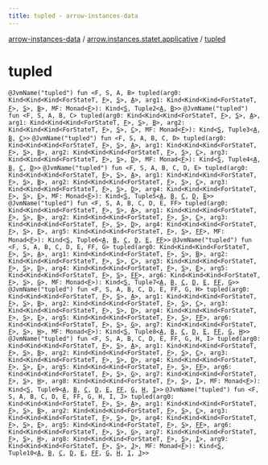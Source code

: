 ```yaml
---
title: tupled - arrow-instances-data
---
```


[arrow-instances-data](../index.html) / [arrow.instances.statet.applicative](index.html) / [tupled](./tupled.html)

# tupled

`@JvmName("tupled") fun <F, S, A, B> tupled(arg0: Kind<Kind<Kind<ForStateT, `[`F`](tupled.html#F)`>, `[`S`](tupled.html#S)`>, `[`A`](tupled.html#A)`>, arg1: Kind<Kind<Kind<ForStateT, `[`F`](tupled.html#F)`>, `[`S`](tupled.html#S)`>, `[`B`](tupled.html#B)`>, MF: Monad<`[`F`](tupled.html#F)`>): Kind<`[`S`](tupled.html#S)`, Tuple2<`[`A`](tupled.html#A)`, `[`B`](tupled.html#B)`>>`
`@JvmName("tupled") fun <F, S, A, B, C> tupled(arg0: Kind<Kind<Kind<ForStateT, `[`F`](tupled.html#F)`>, `[`S`](tupled.html#S)`>, `[`A`](tupled.html#A)`>, arg1: Kind<Kind<Kind<ForStateT, `[`F`](tupled.html#F)`>, `[`S`](tupled.html#S)`>, `[`B`](tupled.html#B)`>, arg2: Kind<Kind<Kind<ForStateT, `[`F`](tupled.html#F)`>, `[`S`](tupled.html#S)`>, `[`C`](tupled.html#C)`>, MF: Monad<`[`F`](tupled.html#F)`>): Kind<`[`S`](tupled.html#S)`, Tuple3<`[`A`](tupled.html#A)`, `[`B`](tupled.html#B)`, `[`C`](tupled.html#C)`>>`
`@JvmName("tupled") fun <F, S, A, B, C, D> tupled(arg0: Kind<Kind<Kind<ForStateT, `[`F`](tupled.html#F)`>, `[`S`](tupled.html#S)`>, `[`A`](tupled.html#A)`>, arg1: Kind<Kind<Kind<ForStateT, `[`F`](tupled.html#F)`>, `[`S`](tupled.html#S)`>, `[`B`](tupled.html#B)`>, arg2: Kind<Kind<Kind<ForStateT, `[`F`](tupled.html#F)`>, `[`S`](tupled.html#S)`>, `[`C`](tupled.html#C)`>, arg3: Kind<Kind<Kind<ForStateT, `[`F`](tupled.html#F)`>, `[`S`](tupled.html#S)`>, `[`D`](tupled.html#D)`>, MF: Monad<`[`F`](tupled.html#F)`>): Kind<`[`S`](tupled.html#S)`, Tuple4<`[`A`](tupled.html#A)`, `[`B`](tupled.html#B)`, `[`C`](tupled.html#C)`, `[`D`](tupled.html#D)`>>`
`@JvmName("tupled") fun <F, S, A, B, C, D, E> tupled(arg0: Kind<Kind<Kind<ForStateT, `[`F`](tupled.html#F)`>, `[`S`](tupled.html#S)`>, `[`A`](tupled.html#A)`>, arg1: Kind<Kind<Kind<ForStateT, `[`F`](tupled.html#F)`>, `[`S`](tupled.html#S)`>, `[`B`](tupled.html#B)`>, arg2: Kind<Kind<Kind<ForStateT, `[`F`](tupled.html#F)`>, `[`S`](tupled.html#S)`>, `[`C`](tupled.html#C)`>, arg3: Kind<Kind<Kind<ForStateT, `[`F`](tupled.html#F)`>, `[`S`](tupled.html#S)`>, `[`D`](tupled.html#D)`>, arg4: Kind<Kind<Kind<ForStateT, `[`F`](tupled.html#F)`>, `[`S`](tupled.html#S)`>, `[`E`](tupled.html#E)`>, MF: Monad<`[`F`](tupled.html#F)`>): Kind<`[`S`](tupled.html#S)`, Tuple5<`[`A`](tupled.html#A)`, `[`B`](tupled.html#B)`, `[`C`](tupled.html#C)`, `[`D`](tupled.html#D)`, `[`E`](tupled.html#E)`>>`
`@JvmName("tupled") fun <F, S, A, B, C, D, E, FF> tupled(arg0: Kind<Kind<Kind<ForStateT, `[`F`](tupled.html#F)`>, `[`S`](tupled.html#S)`>, `[`A`](tupled.html#A)`>, arg1: Kind<Kind<Kind<ForStateT, `[`F`](tupled.html#F)`>, `[`S`](tupled.html#S)`>, `[`B`](tupled.html#B)`>, arg2: Kind<Kind<Kind<ForStateT, `[`F`](tupled.html#F)`>, `[`S`](tupled.html#S)`>, `[`C`](tupled.html#C)`>, arg3: Kind<Kind<Kind<ForStateT, `[`F`](tupled.html#F)`>, `[`S`](tupled.html#S)`>, `[`D`](tupled.html#D)`>, arg4: Kind<Kind<Kind<ForStateT, `[`F`](tupled.html#F)`>, `[`S`](tupled.html#S)`>, `[`E`](tupled.html#E)`>, arg5: Kind<Kind<Kind<ForStateT, `[`F`](tupled.html#F)`>, `[`S`](tupled.html#S)`>, `[`FF`](tupled.html#FF)`>, MF: Monad<`[`F`](tupled.html#F)`>): Kind<`[`S`](tupled.html#S)`, Tuple6<`[`A`](tupled.html#A)`, `[`B`](tupled.html#B)`, `[`C`](tupled.html#C)`, `[`D`](tupled.html#D)`, `[`E`](tupled.html#E)`, `[`FF`](tupled.html#FF)`>>`
`@JvmName("tupled") fun <F, S, A, B, C, D, E, FF, G> tupled(arg0: Kind<Kind<Kind<ForStateT, `[`F`](tupled.html#F)`>, `[`S`](tupled.html#S)`>, `[`A`](tupled.html#A)`>, arg1: Kind<Kind<Kind<ForStateT, `[`F`](tupled.html#F)`>, `[`S`](tupled.html#S)`>, `[`B`](tupled.html#B)`>, arg2: Kind<Kind<Kind<ForStateT, `[`F`](tupled.html#F)`>, `[`S`](tupled.html#S)`>, `[`C`](tupled.html#C)`>, arg3: Kind<Kind<Kind<ForStateT, `[`F`](tupled.html#F)`>, `[`S`](tupled.html#S)`>, `[`D`](tupled.html#D)`>, arg4: Kind<Kind<Kind<ForStateT, `[`F`](tupled.html#F)`>, `[`S`](tupled.html#S)`>, `[`E`](tupled.html#E)`>, arg5: Kind<Kind<Kind<ForStateT, `[`F`](tupled.html#F)`>, `[`S`](tupled.html#S)`>, `[`FF`](tupled.html#FF)`>, arg6: Kind<Kind<Kind<ForStateT, `[`F`](tupled.html#F)`>, `[`S`](tupled.html#S)`>, `[`G`](tupled.html#G)`>, MF: Monad<`[`F`](tupled.html#F)`>): Kind<`[`S`](tupled.html#S)`, Tuple7<`[`A`](tupled.html#A)`, `[`B`](tupled.html#B)`, `[`C`](tupled.html#C)`, `[`D`](tupled.html#D)`, `[`E`](tupled.html#E)`, `[`FF`](tupled.html#FF)`, `[`G`](tupled.html#G)`>>`
`@JvmName("tupled") fun <F, S, A, B, C, D, E, FF, G, H> tupled(arg0: Kind<Kind<Kind<ForStateT, `[`F`](tupled.html#F)`>, `[`S`](tupled.html#S)`>, `[`A`](tupled.html#A)`>, arg1: Kind<Kind<Kind<ForStateT, `[`F`](tupled.html#F)`>, `[`S`](tupled.html#S)`>, `[`B`](tupled.html#B)`>, arg2: Kind<Kind<Kind<ForStateT, `[`F`](tupled.html#F)`>, `[`S`](tupled.html#S)`>, `[`C`](tupled.html#C)`>, arg3: Kind<Kind<Kind<ForStateT, `[`F`](tupled.html#F)`>, `[`S`](tupled.html#S)`>, `[`D`](tupled.html#D)`>, arg4: Kind<Kind<Kind<ForStateT, `[`F`](tupled.html#F)`>, `[`S`](tupled.html#S)`>, `[`E`](tupled.html#E)`>, arg5: Kind<Kind<Kind<ForStateT, `[`F`](tupled.html#F)`>, `[`S`](tupled.html#S)`>, `[`FF`](tupled.html#FF)`>, arg6: Kind<Kind<Kind<ForStateT, `[`F`](tupled.html#F)`>, `[`S`](tupled.html#S)`>, `[`G`](tupled.html#G)`>, arg7: Kind<Kind<Kind<ForStateT, `[`F`](tupled.html#F)`>, `[`S`](tupled.html#S)`>, `[`H`](tupled.html#H)`>, MF: Monad<`[`F`](tupled.html#F)`>): Kind<`[`S`](tupled.html#S)`, Tuple8<`[`A`](tupled.html#A)`, `[`B`](tupled.html#B)`, `[`C`](tupled.html#C)`, `[`D`](tupled.html#D)`, `[`E`](tupled.html#E)`, `[`FF`](tupled.html#FF)`, `[`G`](tupled.html#G)`, `[`H`](tupled.html#H)`>>`
`@JvmName("tupled") fun <F, S, A, B, C, D, E, FF, G, H, I> tupled(arg0: Kind<Kind<Kind<ForStateT, `[`F`](tupled.html#F)`>, `[`S`](tupled.html#S)`>, `[`A`](tupled.html#A)`>, arg1: Kind<Kind<Kind<ForStateT, `[`F`](tupled.html#F)`>, `[`S`](tupled.html#S)`>, `[`B`](tupled.html#B)`>, arg2: Kind<Kind<Kind<ForStateT, `[`F`](tupled.html#F)`>, `[`S`](tupled.html#S)`>, `[`C`](tupled.html#C)`>, arg3: Kind<Kind<Kind<ForStateT, `[`F`](tupled.html#F)`>, `[`S`](tupled.html#S)`>, `[`D`](tupled.html#D)`>, arg4: Kind<Kind<Kind<ForStateT, `[`F`](tupled.html#F)`>, `[`S`](tupled.html#S)`>, `[`E`](tupled.html#E)`>, arg5: Kind<Kind<Kind<ForStateT, `[`F`](tupled.html#F)`>, `[`S`](tupled.html#S)`>, `[`FF`](tupled.html#FF)`>, arg6: Kind<Kind<Kind<ForStateT, `[`F`](tupled.html#F)`>, `[`S`](tupled.html#S)`>, `[`G`](tupled.html#G)`>, arg7: Kind<Kind<Kind<ForStateT, `[`F`](tupled.html#F)`>, `[`S`](tupled.html#S)`>, `[`H`](tupled.html#H)`>, arg8: Kind<Kind<Kind<ForStateT, `[`F`](tupled.html#F)`>, `[`S`](tupled.html#S)`>, `[`I`](tupled.html#I)`>, MF: Monad<`[`F`](tupled.html#F)`>): Kind<`[`S`](tupled.html#S)`, Tuple9<`[`A`](tupled.html#A)`, `[`B`](tupled.html#B)`, `[`C`](tupled.html#C)`, `[`D`](tupled.html#D)`, `[`E`](tupled.html#E)`, `[`FF`](tupled.html#FF)`, `[`G`](tupled.html#G)`, `[`H`](tupled.html#H)`, `[`I`](tupled.html#I)`>>`
`@JvmName("tupled") fun <F, S, A, B, C, D, E, FF, G, H, I, J> tupled(arg0: Kind<Kind<Kind<ForStateT, `[`F`](tupled.html#F)`>, `[`S`](tupled.html#S)`>, `[`A`](tupled.html#A)`>, arg1: Kind<Kind<Kind<ForStateT, `[`F`](tupled.html#F)`>, `[`S`](tupled.html#S)`>, `[`B`](tupled.html#B)`>, arg2: Kind<Kind<Kind<ForStateT, `[`F`](tupled.html#F)`>, `[`S`](tupled.html#S)`>, `[`C`](tupled.html#C)`>, arg3: Kind<Kind<Kind<ForStateT, `[`F`](tupled.html#F)`>, `[`S`](tupled.html#S)`>, `[`D`](tupled.html#D)`>, arg4: Kind<Kind<Kind<ForStateT, `[`F`](tupled.html#F)`>, `[`S`](tupled.html#S)`>, `[`E`](tupled.html#E)`>, arg5: Kind<Kind<Kind<ForStateT, `[`F`](tupled.html#F)`>, `[`S`](tupled.html#S)`>, `[`FF`](tupled.html#FF)`>, arg6: Kind<Kind<Kind<ForStateT, `[`F`](tupled.html#F)`>, `[`S`](tupled.html#S)`>, `[`G`](tupled.html#G)`>, arg7: Kind<Kind<Kind<ForStateT, `[`F`](tupled.html#F)`>, `[`S`](tupled.html#S)`>, `[`H`](tupled.html#H)`>, arg8: Kind<Kind<Kind<ForStateT, `[`F`](tupled.html#F)`>, `[`S`](tupled.html#S)`>, `[`I`](tupled.html#I)`>, arg9: Kind<Kind<Kind<ForStateT, `[`F`](tupled.html#F)`>, `[`S`](tupled.html#S)`>, `[`J`](tupled.html#J)`>, MF: Monad<`[`F`](tupled.html#F)`>): Kind<`[`S`](tupled.html#S)`, Tuple10<`[`A`](tupled.html#A)`, `[`B`](tupled.html#B)`, `[`C`](tupled.html#C)`, `[`D`](tupled.html#D)`, `[`E`](tupled.html#E)`, `[`FF`](tupled.html#FF)`, `[`G`](tupled.html#G)`, `[`H`](tupled.html#H)`, `[`I`](tupled.html#I)`, `[`J`](tupled.html#J)`>>`